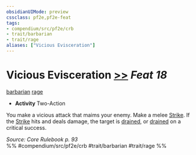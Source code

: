 ```yaml
---
obsidianUIMode: preview
cssclass: pf2e,pf2e-feat
tags:
- compendium/src/pf2e/crb
- trait/barbarian
- trait/rage
aliases: ["Vicious Evisceration"]
---
```

# Vicious Evisceration  [>>](rules/core-rulebook/chapter-9-playing-the-game.md#Actions "Two-Action") *Feat 18*  
[barbarian](rules/traits/barbarian.md)  [rage](rules/traits/rage.md)  

- **Activity** Two-Action

You make a vicious attack that maims your enemy. Make a melee [Strike](rules/actions/strike.md). If the [Strike](rules/actions/strike.md) hits and deals damage, the target is [drained](rules/conditions.md#Drained), or [drained](rules/conditions.md#Drained) on a critical success.

*Source: Core Rulebook p. 93*  
%% #compendium/src/pf2e/crb #trait/barbarian #trait/rage %%